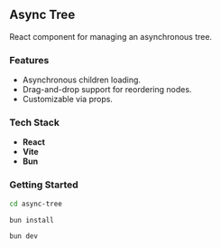 ## Async Tree

React component for managing an asynchronous tree.

### Features

- Asynchronous children loading.
- Drag-and-drop support for reordering nodes.
- Customizable via props.

### Tech Stack

- **React**
- **Vite**
- **Bun**

### Getting Started

```bash
cd async-tree
```

```bash
bun install
```

```bash
bun dev
```
